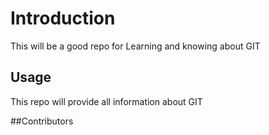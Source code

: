 # Introduction

This will be a good repo for Learning and knowing about GIT

## Usage

This repo will provide all information about GIT

##Contributors
